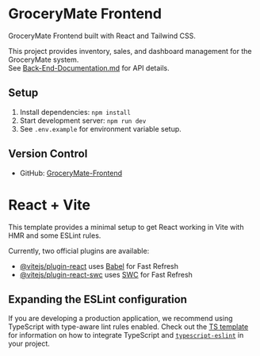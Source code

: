 # GroceryMate Frontend

GroceryMate Frontend built with React and Tailwind CSS.

This project provides inventory, sales, and dashboard management for the GroceryMate system.  
See [Back-End-Documentation.md](./Back-End-Documentation.md) for API details.

## Setup

1. Install dependencies: `npm install`
2. Start development server: `npm run dev`
3. See `.env.example` for environment variable setup.

## Version Control

- GitHub: [GroceryMate-Frontend](https://github.com/Hussain560/GroceryMate-Frontend)

# React + Vite

This template provides a minimal setup to get React working in Vite with HMR and some ESLint rules.

Currently, two official plugins are available:

- [@vitejs/plugin-react](https://github.com/vitejs/vite-plugin-react/blob/main/packages/plugin-react) uses [Babel](https://babeljs.io/) for Fast Refresh
- [@vitejs/plugin-react-swc](https://github.com/vitejs/vite-plugin-react/blob/main/packages/plugin-react-swc) uses [SWC](https://swc.rs/) for Fast Refresh

## Expanding the ESLint configuration

If you are developing a production application, we recommend using TypeScript with type-aware lint rules enabled. Check out the [TS template](https://github.com/vitejs/vite/tree/main/packages/create-vite/template-react-ts) for information on how to integrate TypeScript and [`typescript-eslint`](https://typescript-eslint.io) in your project.
